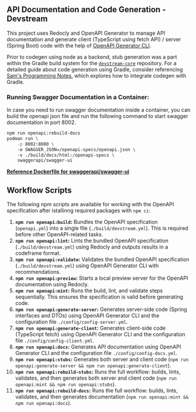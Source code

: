 ## API Documentation and Code Generation - Devstream

This project uses Redocly and OpenAPI Generator to manage API documentation and generate client (TypeScript using fetch API) / server (Spring Boot) code with the help of [OpenAPI Generator CLI](https://openapi-generator.tech/docs/generators).

Prior to codegen using node as a backend, stub generation was a part within the Gradle build system for the [`devstream-core`](https://github.com/AdityaMayukhSom/devstream-core) repository. For a detailed guide about code generation using Gradle, consider referencing [Sam's Programming Notes](https://blog.samzhu.dev/2021/05/26/How-to-automatically-generate-interface-and-Data-Transfer-Object-from-OpenAPI-yaml-file/), which explores how to integrate codegen with Gradle.

### Running Swagger Documentation in a Container:

In case you need to run swagger documentation inside a container, you can build the openapi json file and run the following command to start swagger documentation in port 8002.

```bash
npm run openapi:rebuild-docs
podman run \
    -p 8002:8080 \ 
    -e SWAGGER_JSON=/openapi-specs/openapi.json \ 
    -v ./build/docs/html:/openapi-specs \
    swaggerapi/swagger-ui
```

**[Reference Dockerfile for swaggerapi/swagger-ui](https://github.com/swagger-api/swagger-ui/blob/master/Dockerfile)**

## Workflow Scripts

The following npm scripts are available for working with the OpenAPI specification after istallinng required packages with `npm ci`:

1.  **`npm run openapi:build`:** Bundles the OpenAPI specification (`openapi.yml`) into a single file (`./build/devstream.yml`). This is required before other OpenAPI-related tasks.
2.  **`npm run openapi:lint`:** Lints the bundled OpenAPI specification (`./build/devstream.yml`) using Redocly and outputs results in a codeframe format.
3.  **`npm run openapi:validate`:** Validates the bundled OpenAPI specification (`./build/devstream.yml`) using OpenAPI Generator CLI with recommendations.
4.  **`npm run openapi:preview`:** Starts a local preview server for the OpenAPI documentation using Redocly.
5.  **`npm run openapi:mint`:** Runs the build, lint, and validate steps sequentially. This ensures the specification is valid before generating code.
6.  **`npm run openapi:generate-server`:** Generates server-side code (Spring interfaces and DTOs) using OpenAPI Generator CLI and the configuration file `./config/config-server.yml`.
7.  **`npm run openapi:generate-client`:** Generates client-side code (TypeScript fetch) using OpenAPI Generator CLI and the configuration file `./config/config-client.yml`.
8.  **`npm run openapi:docs`:** Generates API documentation using OpenAPI Generator CLI and the configuration file `./config/config-docs.yml`.
9.  **`npm run openapi:stubs`:** Generates both server and client code (`npm run openapi:generate-server && npm run openapi:generate-client`).
10. **`npm run openapi:rebuild-stubs`:** Runs the full workflow: builds, lints, validates, and then generates both server and client code (`npm run openapi:mint && npm run openapi:stubs`).
11. **`npm run openapi:rebuild-docs`:** Runs the full workflow: builds, lints, validates, and then generates documentation (`npm run openapi:mint && npm run openapi:docs`).
